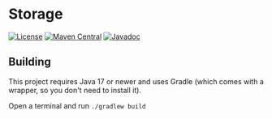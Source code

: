 # Storage

[![License](https://img.shields.io/github/license/PrimordialMoros/Storage?color=blue&style=flat-square)](LICENSE)
[![Maven Central](https://img.shields.io/maven-central/v/me.moros/storage?style=flat-square)](https://search.maven.org/artifact/me.moros/storage/3.1.0/pom)
[![Javadoc](https://javadoc.io/badge2/me.moros/storage/javadoc.svg?style=flat-square)](https://javadoc.io/doc/me.moros/storage)

## Building

This project requires Java 17 or newer and uses Gradle (which comes with a wrapper, so you don't need to install it).

Open a terminal and run `./gradlew build`
